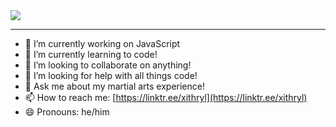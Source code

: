 <img src='https://github-readme-stats.vercel.app/api?username=joreilly25&count_private=true&show_icons=true&theme=dark&hide_border="true"' />

---

- 🔭 I’m currently working on JavaScript
- 🌱 I’m currently learning to code!
- 👯 I’m looking to collaborate on anything!
- 🤔 I’m looking for help with all things code!
- 💬 Ask me about my martial arts experience!
- 📫 How to reach me: [https://linktr.ee/xithryl](https://linktr.ee/xithryl)
- 😄 Pronouns: he/him

<!--
**joreilly25/joreilly25** is a ✨ _special_ ✨ repository because its `README.md` (this file) appears on your GitHub profile.
### Hi there 👋
Here are some ideas to get you started:
- ⚡ Fun fact:
-->
